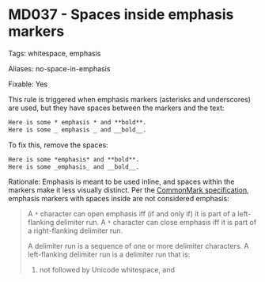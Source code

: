 # MD037 - Spaces inside emphasis markers

Tags: whitespace, emphasis

Aliases: no-space-in-emphasis

Fixable: Yes

This rule is triggered when emphasis markers (asterisks and underscores) are
used, but they have spaces between the markers and the text:

```markdown
Here is some * emphasis * and **bold**.
Here is some _ emphasis _ and __bold__.
```

To fix this, remove the spaces:

```markdown
Here is some *emphasis* and **bold**.
Here is some _emphasis_ and __bold__.
```

Rationale: Emphasis is meant to be used inline, and spaces within the markers
make it less visually distinct. Per the [CommonMark specification][commonmark-spec],
emphasis markers with spaces inside are not considered emphasis:

> A `*` character can open emphasis iff (if and only if) it is part of a left-
> flanking delimiter run. A `*` character can close emphasis iff it is part of a
> right-flanking delimiter run.
> 
> A delimiter run is a sequence of one or more delimiter characters.
> A left-flanking delimiter run is a delimiter run that is:
>
> 1. not followed by Unicode whitespace, and

[commonmark-spec]: https://spec.commonmark.org/0.30/#emphasis-and-strong-emphasis